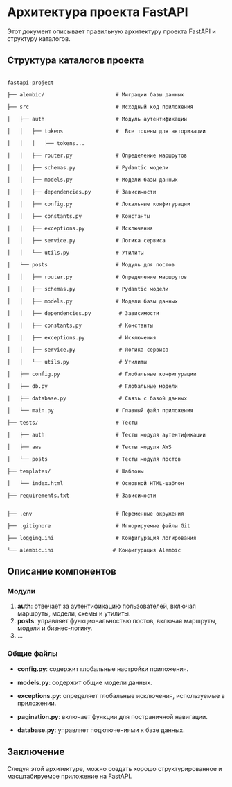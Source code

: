   

# Архитектура проекта FastAPI

  

Этот документ описывает правильную архитектуру проекта FastAPI и структуру каталогов.

  

## Структура каталогов проекта

  

```

fastapi-project

├── alembic/                       # Миграции базы данных

├── src                            # Исходный код приложения

│   ├── auth                       # Модуль аутентификации

│   │   ├── tokens                 #  Все токены для авторизации

│   │   │   ├── tokens...   

│   │   ├── router.py              # Определение маршрутов

│   │   ├── schemas.py             # Pydantic модели

│   │   ├── models.py              # Модели базы данных

│   │   ├── dependencies.py        # Зависимости

│   │   ├── config.py              # Локальные конфигурации

│   │   ├── constants.py           # Константы

│   │   ├── exceptions.py          # Исключения

│   │   ├── service.py             # Логика сервиса

│   │   └── utils.py               # Утилиты

│   └── posts                      # Модуль для постов

│   │   ├── router.py              # Определение маршрутов

│   │   ├── schemas.py             # Pydantic модели

│   │   ├── models.py              # Модели базы данных

│   │   ├── dependencies.py         # Зависимости

│   │   ├── constants.py            # Константы

│   │   ├── exceptions.py           # Исключения

│   │   ├── service.py              # Логика сервиса

│   │   └── utils.py                # Утилиты

│   ├── config.py                   # Глобальные конфигурации

│   ├── db.py                       # Глобальные модели

│   ├── database.py                 # Связь с базой данных

│   └── main.py                    # Главный файл приложения

├── tests/                         # Тесты

│   ├── auth                       # Тесты модуля аутентификации

│   ├── aws                        # Тесты модуля AWS

│   └── posts                      # Тесты модуля постов

├── templates/                     # Шаблоны

│   └── index.html                 # Основной HTML-шаблон

├── requirements.txt               # Зависимости


├── .env                           # Переменные окружения

├── .gitignore                     # Игнорируемые файлы Git

├── logging.ini                    # Конфигурация логирования

└── alembic.ini                   # Конфигурация Alembic

```

  

## Описание компонентов

  

### Модули

  

1. **auth**: отвечает за аутентификацию пользователей, включая маршруты, модели, схемы и утилиты.
2. **posts**: управляет функциональностью постов, включая маршруты, модели и бизнес-логику.
3. ...

  

### Общие файлы

  

- **config.py**: содержит глобальные настройки приложения.

- **models.py**: содержит общие модели данных.

- **exceptions.py**: определяет глобальные исключения, используемые в приложении.

- **pagination.py**: включает функции для постраничной навигации.

- **database.py**: управляет подключениями к базе данных.

  
  

## Заключение

  

Следуя этой архитектуре, можно создать хорошо структурированное и масштабируемое приложение на FastAPI.